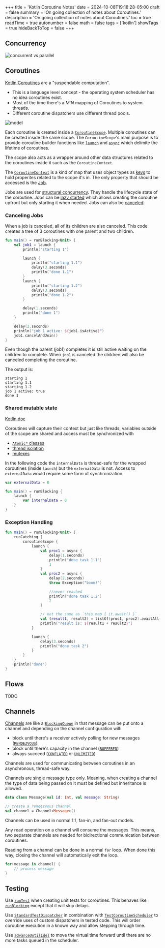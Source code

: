 +++
title = 'Kotlin Coroutine Notes'
date = 2024-10-08T19:18:28-05:00
draft = false
summary = 'On going collection of notes about Coroutines.'
description = 'On going collection of notes about Coroutines.'
toc = true
readTime = true
autonumber = false
math = false
tags = ['kotlin']
showTags = true
hideBackToTop = false
+++

## Concurrency

![concurrent vs parallel](concurrent-vs-parallel.svg)

## Coroutines

[Kotlin Coroutines](https://kotlinlang.org/docs/coroutines-overview.html) are a "suspendable computation".

* This is a language level concept - the operating system scheduler has no idea coroutines exist.
* Most of the time there's a _M:N_ mapping of Coroutines to system threads.
* Different coroutine dispatchers use different thread pools.

![model](coroutine-model.svg)

Each coroutine is created inside a [`CoroutineScope`](https://kotlinlang.org/api/kotlinx.coroutines/kotlinx-coroutines-core/kotlinx.coroutines/-coroutine-scope/). Multiple coroutines can be created inside the same scope. The `CoroutineScope`'s main purpose is to provide coroutine builder functions like [`launch`](https://kotlinlang.org/api/kotlinx.coroutines/kotlinx-coroutines-core/kotlinx.coroutines/launch.html) and [`async`](https://kotlinlang.org/api/kotlinx.coroutines/kotlinx-coroutines-core/kotlinx.coroutines/async.html) which delimite the lifetime of coroutines.

The scope also acts as a wrapper around other data structures related to the coroutines inside it such as the `CoroutineContext`.

The [`CoroutineContext`](https://kotlinlang.org/api/core/kotlin-stdlib/kotlin.coroutines/-coroutine-context/) is a kind of map that uses object types as [keys](https://kotlinlang.org/api/core/kotlin-stdlib/kotlin.coroutines/-coroutine-context/-key/) to hold properites related to the scope it's in. The only property that should be accessed is the [Job](https://kotlinlang.org/api/kotlinx.coroutines/kotlinx-coroutines-core/kotlinx.coroutines/-job/).

Jobs are used for [structural concurrency](https://kotlinlang.org/docs/coroutines-basics.html#structured-concurrency). They handle the lifecycle state of the coroutine. Jobs can be [lazy started](https://kotlinlang.org/api/kotlinx.coroutines/kotlinx-coroutines-core/kotlinx.coroutines/-coroutine-start/-l-a-z-y/) which allows creating the coroutine upfront but only starting it when needed. Jobs can also be [canceled](https://kotlinlang.org/api/kotlinx.coroutines/kotlinx-coroutines-core/kotlinx.coroutines/cancel-and-join.html).

### Canceling Jobs

When a job is canceled, all of its children are also canceled. This code creates a tree of 3 coroutines with one parent and two children.

```kotlin
fun main() = runBlocking<Unit> {
    val job1 = launch {
        println("starting 1")

        launch {
            println("starting 1.1")
            delay(3.seconds)
            println("done 1.1")
        }
        launch {
            println("starting 1.2")
            delay(3.seconds)
            println("done 1.2")
        }

        delay(1.seconds)
        println("done 1")
    }

    delay(2.seconds)
    println("job 1 active: ${job1.isActive}")
    job1.cancelAndJoin()
}
```

Even though the parent (job1) completes it is still active waiting on the children to complete. When `job1` is canceled the children will also be canceled completing the coroutine.

The output is:

```
starting 1
starting 1.1
starting 1.2
job 1 active: true
done 1
```

### Shared mutable state

[Kotlin doc](https://kotlinlang.org/docs/shared-mutable-state-and-concurrency.html)

Coroutines will capture their context but just like threads, variables outside of the scope are shared and access must be synchronized with

* [`Atomic*` classes](https://docs.oracle.com/en/java/javase/21/docs/api/java.base/java/util/concurrent/atomic/package-summary.html)
* [thread isolation](https://kotlinlang.org/api/kotlinx.coroutines/kotlinx-coroutines-core/kotlinx.coroutines/new-single-thread-context.html)
* [mutexes](https://kotlinlang.org/api/kotlinx.coroutines/kotlinx-coroutines-core/kotlinx.coroutines.sync/-mutex/)

In the following code the `internalData` is thread-safe for the wrapped coroutines (inside `launch`) but the `externalData` is not.
Access to `externalData` would require some form of synchronization.

```kotlin
var externalData = 0

fun main() = runBlocking {
    launch {
        var internalData = 0
    }
}
```

### Exception Handling

```kotlin
fun main() = runBlocking<Unit> {
    runCatching {
        coroutineScope {
            launch {
                val proc1 = async {
                    delay(1.seconds)
                    println("done task 1.1")
                    1
                }
                val proc2 = async {
                    delay(2.seconds)
                    throw Exception("boom!")

                    //never reached
                    println("done task 1.2")
                    2
                }

                // not the same as `this.map { it.await() }`
                val (result1, result2) = listOf(proc1, proc2).awaitAll()
                println("result is: ${result1 + result2}")
            }

            launch {
                delay(3.seconds)
                println("done task 2")
            }
        }
    }
    println("done")
}
```

## Flows

TODO

## Channels

[Channels](https://kotlinlang.org/docs/channels.html) are like a [`BlockingQueue`](https://docs.oracle.com/en/java/javase/21/docs/api/java.base/java/util/concurrent/BlockingQueue.html) in that message can be put onto a channel and depending on the channel configuration will:

* block until there's a receiver actively polling for new messages ([`RENDEZVOUS`](https://kotlinlang.org/api/kotlinx.coroutines/kotlinx-coroutines-core/kotlinx.coroutines.channels/-channel/-factory/-r-e-n-d-e-z-v-o-u-s.html))
* block until there's capacity in the channel ([`BUFFERED`](https://kotlinlang.org/api/kotlinx.coroutines/kotlinx-coroutines-core/kotlinx.coroutines.channels/-channel/-factory/-b-u-f-f-e-r-e-d.html))
* always succeed ([`CONFLATED`](https://kotlinlang.org/api/kotlinx.coroutines/kotlinx-coroutines-core/kotlinx.coroutines.channels/-channel/-factory/-c-o-n-f-l-a-t-e-d.html) or [`UNLIMITED`](https://kotlinlang.org/api/kotlinx.coroutines/kotlinx-coroutines-core/kotlinx.coroutines.channels/-channel/-factory/-u-n-l-i-m-i-t-e-d.html))

Channels are used for communicating between coroutines in an asynchronous, thread-safe way.

Channels are single message type only. Meaning, when creating a channel the type of data being passed on it must be defined but inheritance is allowed.

```kotlin
data class Message(val id: Int, val message: String)

// create a rendezvous channel
val channel = Channel<Message>()
```

Channels can be used in normal 1:1, fan-in, and fan-out models.

Any read operation on a channel will consume the messages. This means, two separate channels are needed for bidirectional communication between coroutines.

Reading from a channel can be done in a normal `for` loop. When done this way, closing the channel will automatically exit the loop.

```kotlin
for(message in channel) {
    // process message
}
```

## Testing

Use [`runTest`](https://kotlinlang.org/api/kotlinx.coroutines/kotlinx-coroutines-test/kotlinx.coroutines.test/run-test.html) when creating unit tests for coroutines. This behaves like [`runBlocking`](https://kotlinlang.org/api/kotlinx.coroutines/kotlinx-coroutines-core/kotlinx.coroutines/run-blocking.html) except that it will skip delays.

Use [`StandardTestDispatcher`](https://kotlinlang.org/api/kotlinx.coroutines/kotlinx-coroutines-test/kotlinx.coroutines.test/-standard-test-dispatcher.html) in combination with [`TestCoroutineScheduler`](https://kotlinlang.org/api/kotlinx.coroutines/kotlinx-coroutines-test/kotlinx.coroutines.test/-test-coroutine-scheduler/) to override uses of custom dispatchers in tested code. This will order coroutine execution in a known way and allow stepping through time.

Use [`advanceUntilIdel`](https://kotlinlang.org/api/kotlinx.coroutines/kotlinx-coroutines-test/kotlinx.coroutines.test/-test-coroutine-scheduler/advance-until-idle.html) to move the virtual time forward until there are no more tasks queued in the scheduler.

